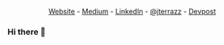 <p align="center">
  <a href="https://jterrazz.com">Website</a> -
  <a href="https://medium.com/@jterrazz">Medium</a> -
  <a href="https://www.linkedin.com/in/jterrazz/">LinkedIn</a> -
  <a href="https://twitter.com/j_terrazz">@jterrazz</a> -
  <a href="https://devpost.com/jterrazz">Devpost</a>
</p>

### Hi there 👋

<!--
**jterrazz/jterrazz** is a ✨ _special_ ✨ repository because its `README.md` (this file) appears on your GitHub profile.

Here are some ideas to get you started:

- 🔭 I’m currently working on ...
- 🌱 I’m currently learning ...
- 👯 I’m looking to collaborate on ...
- 🤔 I’m looking for help with ...
- 💬 Ask me about ...
- 📫 How to reach me: ...
- 😄 Pronouns: ...
- ⚡ Fun fact: ...
-->
